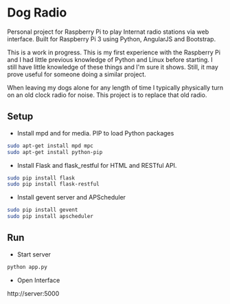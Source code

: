 # Dog Radio
Personal project for Raspberry Pi to play Internat radio stations via web interface. Built for Raspberry Pi 3 using Python, AngularJS and Bootstrap.

This is a work in progress. This is my first experience with the Raspberry Pi and I had little previous knowledge of Python and Linux before starting. I still have little knowledge of these things and I'm sure it shows. Still, it may prove useful for someone doing a similar project.

When leaving my dogs alone for any length of time I typically physically turn on an old clock radio for noise. This project is to replace that old radio.
## Setup
- Install mpd and for media. PIP to load Python packages
```sh
sudo apt-get install mpd mpc
sudo apt-get install python-pip
```
- Install Flask and flask_restful for HTML and RESTful API.
```sh
sudo pip install flask
sudo pip install flask-restful
```
- Install gevent server and APScheduler
```sh
sudo pip install gevent
sudo pip install apscheduler
```
## Run
- Start server
```sh
python app.py
```
- Open Interface

http://server:5000
